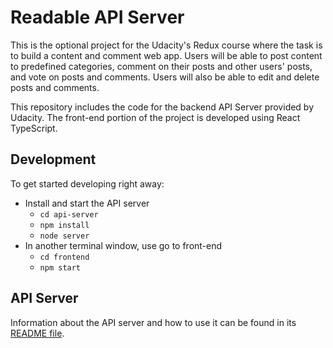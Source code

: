 # Readable API Server

This is the optional project for the Udacity's Redux course where the task is to build a content and comment web app. Users will be able to post content to predefined categories, comment on their posts and other users' posts, and vote on posts and comments. Users will also be able to edit and delete posts and comments.

This repository includes the code for the backend API Server provided by Udacity. The front-end portion of the project is developed using React TypeScript.

## Development

To get started developing right away:

* Install and start the API server
    - `cd api-server`
    - `npm install`
    - `node server`
* In another terminal window, use go to front-end
    - `cd frontend`
    - `npm start`

## API Server

Information about the API server and how to use it can be found in its [README file](api-server/README.md).
